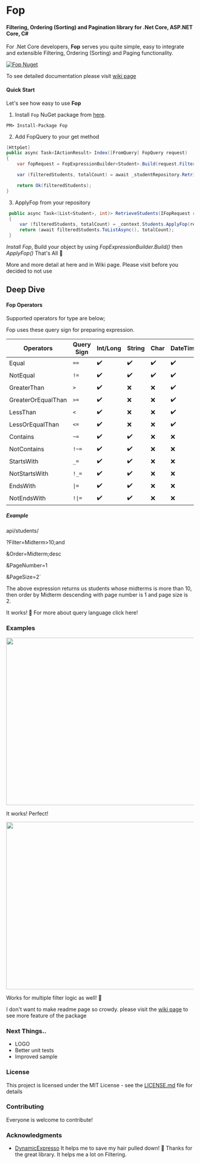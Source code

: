 # Fop
#### Filtering, Ordering (Sorting) and Pagination library for .Net Core, ASP.NET Core, C#

For .Net Core developers, **Fop** serves you quite simple, easy to integrate and extensible Filtering, Ordering (Sorting) and Paging functionality.

[![Fop Nuget](https://img.shields.io/nuget/v/Fop)](https://www.nuget.org/packages/Fop)

To see detailed documentation please visit [wiki page](https://github.com/arslanaybars/Fop/wiki)

#### Quick Start
Let's see how easy to use **Fop**

 1. Install `Fop` NuGet package from [here](https://www.nuget.org/packages/Fop/).
 ````
PM> Install-Package Fop
````
2. Add FopQuery to your get method
```csharp
[HttpGet]
public async Task<IActionResult> Index([FromQuery] FopQuery request)
{
    var fopRequest = FopExpressionBuilder<Student>.Build(request.Filter, request.Order, request.PageNumber, request.PageSize);

    var (filteredStudents, totalCount) = await _studentRepository.RetrieveStudents(fopRequest);

    return Ok(filteredStudents);
}
```
3. ApplyFop from your repository
```csharp
 public async Task<(List<Student>, int)> RetrieveStudents(IFopRequest request)
 {
     var (filteredStudents, totalCount) = _context.Students.ApplyFop(request);
     return (await filteredStudents.ToListAsync(), totalCount);
 }
```
*Install Fop*, Build your object by using *FopExpressionBuilder<Student>.Build()* then *ApplyFop()* 
That's All 🤘  

More and more detail at here and in Wiki page. Please visit before you decided to not use

## Deep Dive
#### Fop Operators
Supported operators for type are below;

Fop uses these query sign for preparing expression. 

|Operators          |Query Sign  |Int/Long |String | Char |DateTime|Guid|
|-------------------|------------|----|-------|------|--------|----|
|Equal              |`==`        | ✔️ | ✔️    | ✔️  | ✔️    | ✔️ |
|NotEqual           |`!=`        | ✔️ | ✔️    | ✔️  | ✔️    | ✔️ |
|GreaterThan        |`>`         | ✔️ | ❌    | ❌  | ✔️    | ❌ |
|GreaterOrEqualThan |`>=`        | ✔️ | ❌    | ❌  | ✔️    | ❌ |
|LessThan           |`<`         | ✔️ | ❌    | ❌  | ✔️    | ❌ |
|LessOrEqualThan    |`<=`        | ✔️ | ❌    | ❌  | ✔️    | ❌ |
|Contains           |`~=`        | ✔️ | ✔️    | ❌  | ❌    | ❌ |
|NotContains        |`!~=`       | ✔️ | ✔️    | ❌  | ❌    | ❌ |
|StartsWith         |`_=`        | ✔️ | ✔️    | ❌  | ❌    | ❌ |
|NotStartsWith      |`!_=`       | ✔️ | ✔️    | ❌  | ❌    | ❌ |
|EndsWith           |`\|=`       | ✔️ | ✔️    | ❌  | ❌    | ❌ |
|NotEndsWith        |`!\|=`      | ✔️ | ✔️    | ❌  | ❌    | ❌ |

##### Example
api/students/

?Filter=Midterm>10;and 

&Order=Midterm;desc

&PageNumber=1

&PageSize=2`

The above expression returns us students whose midterms is more than 10, then order by Midterm descending with page number is 1 and page size is 2.

It works! 🚀
For more about query language click here!

### Examples
<img src="https://user-images.githubusercontent.com/3358953/64111010-48ae2a80-cd8c-11e9-8398-c6e811bec5e7.png" width="800" height="450"/>

It works! Perfect!

<img src="https://user-images.githubusercontent.com/3358953/64111026-519efc00-cd8c-11e9-9d5d-4b86485afd6f.png" width="800" height="450"/>

Works for multiple filter logic as well! 🎉

I don't want to make readme page so crowdy. please visit the [wiki page](https://github.com/arslanaybars/Fop/wiki) to see more feature of the package

### Next Things..
- LOGO
- Better unit tests
- Improved sample

### License

This project is licensed under the MIT License - see the [LICENSE.md](LICENSE) file for details

### Contributing

Everyone is welcome to contribute!

### Acknowledgments

* [DynamicExpresso](https://github.com/davideicardi/DynamicExpresso/ "DynamicExpresso") It helps me to save my hair pulled down! 🙏 Thanks for the great library. It helps me a lot on Filtering.
